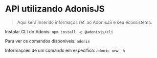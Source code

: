# API utilizando AdonisJS

> Aqui será inserido informaços ref. ao AdonisJS e seu ecossistema.

Instalar CLI do Adonis:
`npm install -g @adonisjs/cli`

Para ver os comandos disponíveis:
`adonis`

Informações de um comando em específico:
`adonis new -h`
